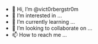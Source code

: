 - 👋 Hi, I’m @vict0rbergstr0m
- 👀 I’m interested in ...
- 🌱 I’m currently learning ...
- 💞️ I’m looking to collaborate on ...
- 📫 How to reach me ...

<!---
vict0rbergstr0m/vict0rbergstr0m is a ✨ special ✨ repository because this `README.md` (this file) appears on your GitHub profile.
You can click the Preview link to take a look at your changes.
--->
